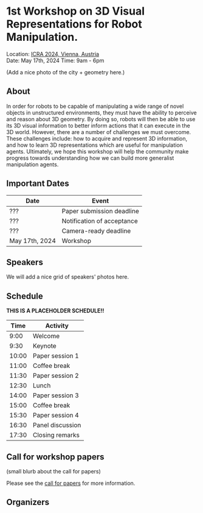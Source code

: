 # 1st Workshop on 3D Visual Representations for Robot Manipulation.

Location: [ICRA 2024, Vienna, Austria](https://2024.ieee-icra.org/)  
Date: May 17th, 2024
Time: 9am - 6pm

(Add a nice photo of the city + geometry here.)

## About

In order for robots to be capable of manipulating a wide range of novel objects in unstructured environments, they must have the ability to perceive and reason about 3D geometry. By doing so, robots will then be able to use its 3D visual information to better inform actions that it can execute in the 3D world. However, there are a number of challenges we must overcome. These challenges include: how to acquire and represent 3D information, and how to learn 3D representations which are useful for manipulation agents. Ultimately, we hope this workshop will help the community make progress towards understanding how we can build more generalist manipulation agents.

## Important Dates

| Date | Event |
|------|-------|
| ??? | Paper submission deadline |
| ??? | Notification of acceptance |
| ??? | Camera-ready deadline |
| May 17th, 2024 | Workshop |

## Speakers

We will add a nice grid of speakers' photos here.


## Schedule

**THIS IS A PLACEHOLDER SCHEDULE!!**

| Time | Activity |
|------|----------|
| 9:00 | Welcome  |
| 9:30 | Keynote  |
| 10:00 | Paper session 1 |
| 11:00 | Coffee break |
| 11:30 | Paper session 2 |
| 12:30 | Lunch |
| 14:00 | Paper session 3 |
| 15:00 | Coffee break |
| 15:30 | Paper session 4 |
| 16:30 | Panel discussion |
| 17:30 | Closing remarks |

## Call for workshop papers

(small blurb about the call for papers)

Please see the [call for papers](/call) for more information.

## Organizers


